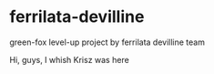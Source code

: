 # ferrilata-devilline
green-fox level-up project by ferrilata devilline team

Hi, guys, I whish Krisz was here
